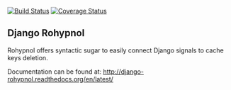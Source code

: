 [![Build Status](https://travis-ci.org/GermanoGuerrini/django-rohypnol.svg?branch=develop)](https://travis-ci.org/GermanoGuerrini/django-rohypnol)
[![Coverage Status](https://coveralls.io/repos/GermanoGuerrini/django-rohypnol/badge.png?branch=develop)](https://coveralls.io/r/GermanoGuerrini/django-rohypnol?branch=develop)

Django Rohypnol
---------------

Rohypnol offers syntactic sugar to easily connect Django signals to cache keys
deletion.

Documentation can be found at: http://django-rohypnol.readthedocs.org/en/latest/
